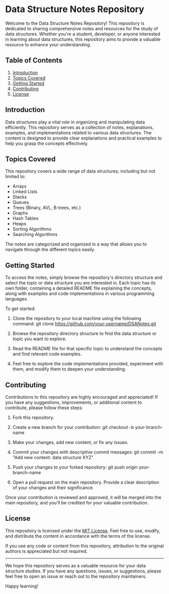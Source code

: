 # Data Structure Notes Repository

Welcome to the Data Structure Notes Repository! This repository is dedicated to sharing comprehensive notes and resources for the study of data structures. Whether you're a student, developer, or anyone interested in learning about data structures, this repository aims to provide a valuable resource to enhance your understanding.

## Table of Contents

1. [Introduction](#introduction)
2. [Topics Covered](#topics-covered)
3. [Getting Started](#getting-started)
4. [Contributing](#contributing)
5. [License](#license)

## Introduction

Data structures play a vital role in organizing and manipulating data efficiently. This repository serves as a collection of notes, explanations, examples, and implementations related to various data structures. The content is designed to provide clear explanations and practical examples to help you grasp the concepts effectively.

## Topics Covered

This repository covers a wide range of data structures, including but not limited to:

- Arrays
- Linked Lists
- Stacks
- Queues
- Trees (Binary, AVL, B-trees, etc.)
- Graphs
- Hash Tables
- Heaps
- Sorting Algorithms
- Searching Algorithms

The notes are categorized and organized in a way that allows you to navigate through the different topics easily.

## Getting Started

To access the notes, simply browse the repository's directory structure and select the topic or data structure you are interested in. Each topic has its own folder, containing a detailed README file explaining the concepts, along with examples and code implementations in various programming languages.

To get started:

1. Clone the repository to your local machine using the following command:
   git clone https://github.com/your-username/DSANotes.git

2. Browse the repository directory structure to find the data structure or topic you want to explore.

3. Read the README file for that specific topic to understand the concepts and find relevant code examples.

4. Feel free to explore the code implementations provided, experiment with them, and modify them to deepen your understanding.

## Contributing

Contributions to this repository are highly encouraged and appreciated! If you have any suggestions, improvements, or additional content to contribute, please follow these steps:

1. Fork this repository.

2. Create a new branch for your contribution:
   git checkout -b your-branch-name

3. Make your changes, add new content, or fix any issues.

4. Commit your changes with descriptive commit messages:
   git commit -m "Add new content: data structure XYZ"

5. Push your changes to your forked repository:
   git push origin your-branch-name

6. Open a pull request on the main repository. Provide a clear description of your changes and their significance.

Once your contribution is reviewed and approved, it will be merged into the main repository, and you'll be credited for your valuable contribution.

## License

This repository is licensed under the [MIT License](LICENSE). Feel free to use, modify, and distribute the content in accordance with the terms of the license.

If you use any code or content from this repository, attribution to the original authors is appreciated but not required.

---

We hope this repository serves as a valuable resource for your data structure studies. If you have any questions, issues, or suggestions, please feel free to open an issue or reach out to the repository maintainers.

Happy learning!





